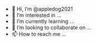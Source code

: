 - 👋 Hi, I’m @appledog2021
- 👀 I’m interested in ...
- 🌱 I’m currently learning ...
- 💞️ I’m looking to collaborate on ...
- 📫 How to reach me ...

<!---
appledog2021/appledog2021 is a ✨ special ✨ repository because its `README.md` (this file) appears on your GitHub profile.
You can click the Preview link to take a look at your changes.
 looking for learm hacking
 
